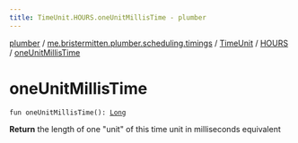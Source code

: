 ```yaml
---
title: TimeUnit.HOURS.oneUnitMillisTime - plumber
---
```


[plumber](../../../index.html) / [me.bristermitten.plumber.scheduling.timings](../../index.html) / [TimeUnit](../index.html) / [HOURS](index.html) / [oneUnitMillisTime](./one-unit-millis-time.html)

# oneUnitMillisTime

`fun oneUnitMillisTime(): `[`Long`](https://kotlinlang.org/api/latest/jvm/stdlib/kotlin/-long/index.html)

**Return**
the length of one "unit" of this time unit in milliseconds equivalent


